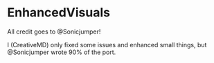 # EnhancedVisuals
All credit goes to @Sonicjumper!

I (CreativeMD) only fixed some issues and enhanced small things, but @Sonicjumper wrote 90% of the port.
